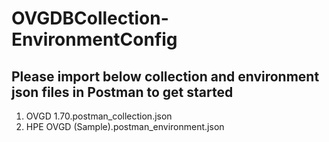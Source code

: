 # OVGDBCollection-EnvironmentConfig
## Please import below collection and environment json files in Postman to get started
1. OVGD 1.70.postman_collection.json
2. HPE OVGD (Sample).postman_environment.json
